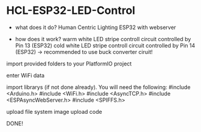 # HCL-ESP32-LED-Control

- what does it do?
Human Centric Lighting
ESP32 with webserver 

- how does it work? 
warm white LED stripe controll circuit controlled by Pin 13 (ESP32)
cold white LED stripe controll circuit controlled by Pin 14 (ESP32)
-> recommended to use buck converter ciruit!

import provided folders to your PlatformIO project

enter WiFi data 

import librarys (if not done already). You will need the following:
#include <Arduino.h>
#include <WiFi.h>
#include <AsyncTCP.h>
#include <ESPAsyncWebServer.h>
#include <SPIFFS.h>

upload file system image
upload code

DONE! 
